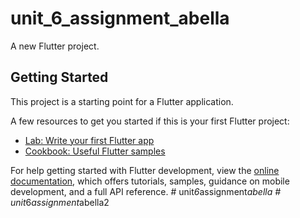 # unit_6_assignment_abella

A new Flutter project.

## Getting Started

This project is a starting point for a Flutter application.

A few resources to get you started if this is your first Flutter project:

- [Lab: Write your first Flutter app](https://docs.flutter.dev/get-started/codelab)
- [Cookbook: Useful Flutter samples](https://docs.flutter.dev/cookbook)

For help getting started with Flutter development, view the
[online documentation](https://docs.flutter.dev/), which offers tutorials,
samples, guidance on mobile development, and a full API reference.
#   u n i t _ 6 _ a s s i g n m e n t _ a b e l l a  
 #   u n i t _ 6 _ a s s i g n m e n t _ a b e l l a 2  
 